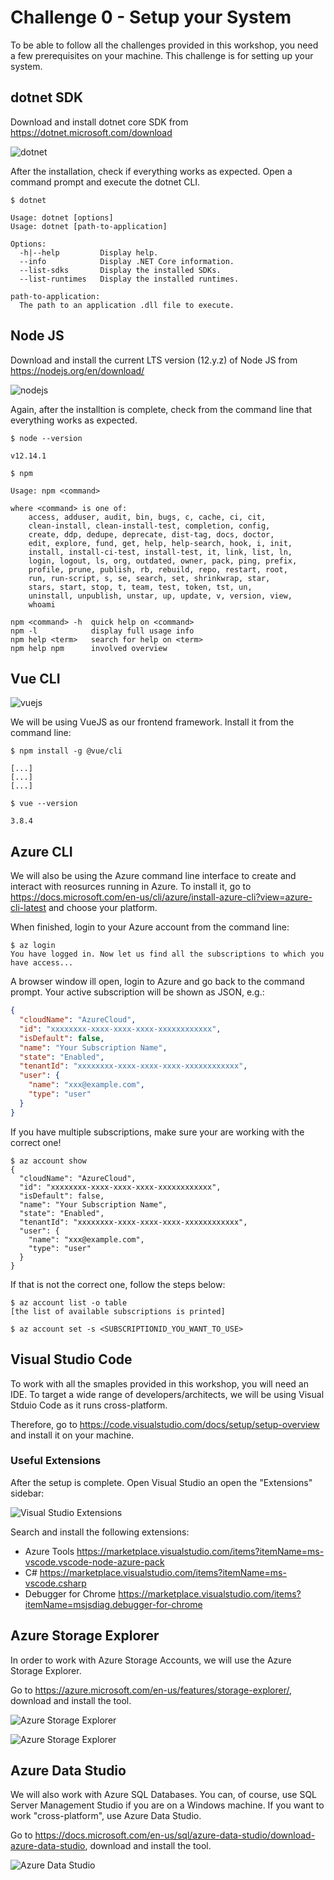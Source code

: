 # Challenge 0 - Setup your System #

To be able to follow all the challenges provided in this workshop, you need a few prerequisites on your machine. This challenge is for setting up your system.

## dotnet SDK ##

Download and install dotnet core SDK from <https://dotnet.microsoft.com/download>

![dotnet](./img/netcore.png "dotnet")

After the installation, check if everything works as expected. Open a command prompt and execute the dotnet CLI.

```shell
$ dotnet

Usage: dotnet [options]
Usage: dotnet [path-to-application]

Options:
  -h|--help         Display help.
  --info            Display .NET Core information.
  --list-sdks       Display the installed SDKs.
  --list-runtimes   Display the installed runtimes.

path-to-application:
  The path to an application .dll file to execute.
```

## Node JS ##

Download and install the current LTS version (12.y.z) of Node JS from <https://nodejs.org/en/download/>

![nodejs](./img/nodejs.png "nodejs")

Again, after the installtion is complete, check from the command line that everything works as expected.

```shell
$ node --version

v12.14.1

$ npm

Usage: npm <command>

where <command> is one of:
    access, adduser, audit, bin, bugs, c, cache, ci, cit,
    clean-install, clean-install-test, completion, config,
    create, ddp, dedupe, deprecate, dist-tag, docs, doctor,
    edit, explore, fund, get, help, help-search, hook, i, init,
    install, install-ci-test, install-test, it, link, list, ln,
    login, logout, ls, org, outdated, owner, pack, ping, prefix,
    profile, prune, publish, rb, rebuild, repo, restart, root,
    run, run-script, s, se, search, set, shrinkwrap, star,
    stars, start, stop, t, team, test, token, tst, un,
    uninstall, unpublish, unstar, up, update, v, version, view,
    whoami

npm <command> -h  quick help on <command>
npm -l            display full usage info
npm help <term>   search for help on <term>
npm help npm      involved overview
```

## Vue CLI ##

![vuejs](./img/vuejs.png "vuejs")

We will be using VueJS as our frontend framework. Install it from the command line:

```shell
$ npm install -g @vue/cli

[...]
[...]
[...]

$ vue --version

3.8.4
```

## Azure CLI ##

We will also be using the Azure command line interface to create and interact with reosurces running in Azure. To install it, go to <https://docs.microsoft.com/en-us/cli/azure/install-azure-cli?view=azure-cli-latest> and choose your platform.

When finished, login to your Azure account from the command line:

```shell
$ az login
You have logged in. Now let us find all the subscriptions to which you have access...
```

A browser window ill open, login to Azure and go back to the command prompt. Your active subscription will be shown as JSON, e.g.:

```json
{
  "cloudName": "AzureCloud",
  "id": "xxxxxxxx-xxxx-xxxx-xxxx-xxxxxxxxxxxx",
  "isDefault": false,
  "name": "Your Subscription Name",
  "state": "Enabled",
  "tenantId": "xxxxxxxx-xxxx-xxxx-xxxx-xxxxxxxxxxxx",
  "user": {
    "name": "xxx@example.com",
    "type": "user"
  }
}
```

If you have multiple subscriptions, make sure your are working with the correct one!

```shell
$ az account show
{
  "cloudName": "AzureCloud",
  "id": "xxxxxxxx-xxxx-xxxx-xxxx-xxxxxxxxxxxx",
  "isDefault": false,
  "name": "Your Subscription Name",
  "state": "Enabled",
  "tenantId": "xxxxxxxx-xxxx-xxxx-xxxx-xxxxxxxxxxxx",
  "user": {
    "name": "xxx@example.com",
    "type": "user"
  }
}
```

If that is not the correct one, follow the steps below:

```shell
$ az account list -o table
[the list of available subscriptions is printed]

$ az account set -s <SUBSCRIPTIONID_YOU_WANT_TO_USE>
```

## Visual Studio Code ##

To work with all the smaples provided in this workshop, you will need an IDE. To target a wide range of developers/architects, we will be using Visual Stduio Code as it runs cross-platform. 

Therefore, go to <https://code.visualstudio.com/docs/setup/setup-overview> and install it on your machine.

### Useful Extensions ###

After the setup is complete. Open Visual Studio an open the "Extensions" sidebar:

![Visual Studio Extensions](./img/vscode_extensions.png "VS Code Extensions")

Search and install the following extensions:

- Azure Tools <https://marketplace.visualstudio.com/items?itemName=ms-vscode.vscode-node-azure-pack>
- C# <https://marketplace.visualstudio.com/items?itemName=ms-vscode.csharp>
- Debugger for Chrome <https://marketplace.visualstudio.com/items?itemName=msjsdiag.debugger-for-chrome>

## Azure Storage Explorer ##

In order to work with Azure Storage Accounts, we will use the Azure Storage Explorer.

Go to <https://azure.microsoft.com/en-us/features/storage-explorer/>, download and install the tool. 

![Azure Storage Explorer](./img/storage_explorer.png "Azure Storage Explorer")

![Azure Storage Explorer](./img/storage_explorer_view.png "Azure Storage Explorer")

## Azure Data Studio ##

We will also work with Azure SQL Databases. You can, of course, use SQL Server Management Studio if you are on a Windows machine. If you want to work "cross-platform", use Azure Data Studio.

Go to <https://docs.microsoft.com/en-us/sql/azure-data-studio/download-azure-data-studio>, download and install the tool. 

![Azure Data Studio](./img/azure_data_studio.png "Azure Data Studio")